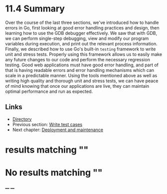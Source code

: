 
# 11.4 Summary

Over the course of the last three sections, we've introduced how to handle errors in Go, first looking at good error handling practices and design, then learning how to use the GDB debugger effectively. We saw that with GDB, we can perform single-step debugging, view and modify our program variables during execution, and print out the relevant process information. Finally, we described how to use Go's built-in `testing` framework to write unit and stress tests. Properly using this framework allows us to easily make any future changes to our code and perform the necessary regression testing. Good web applications must have good error handling, and part of that is having readable errors and error handling mechanisms which can scale in a predictable manner. Using the tools mentioned above as well as writing high quality and thorough unit and stress tests, we can have peace of mind knowing that once our applications are live, they can maintain optimal performance and run as expected. 

## Links

  * [Directory](preface.md)
  * Previous section: [Write test cases](11.3.md)
  * Next chapter: [Deployment and maintenance](12.0.md)

#  results matching ""




# No results matching ""

[ __](11.3.md) [ __](12.0.md)
